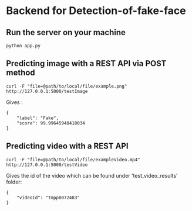 # Backend for Detection-of-fake-face 

## Run the server on your machine

```
python app.py
```

## Predicting image with a REST API via POST method

```
curl -F "file=@path/to/local/file/example.png" http://127.0.0.1:5000/testImage
```

Gives : 

```
{
    "label": "Fake",
    "score": 99.99645948410034
}
```


## Predicting video with a REST API

```
curl -F "file=@path/to/local/file/exampleVideo.mp4" http://127.0.0.1:5000/testVideo
```

Gives the id of the video which can be found under 'test_video_results' folder: 

```
{
    "videoId": "tmpp8072483"
}
```
